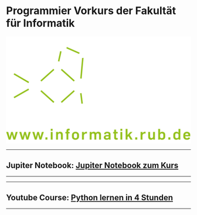 # Programmier Vorkurs der Fakultät für Informatik

![](/assets/img/fcs_logo_link-weiss-gruen.png)

---
## Jupiter Notebook: [Jupiter Notebook zum Kurs](https://colab.research.google.com/drive/1yrY4JgxYzJEuKiMG5nJsdxONF8ubY5vz?usp=sharing#scrollTo=Az82XYjYTl4h)
---

---
## Youtube Course: [Python lernen in 4 Stunden](https://www.youtube.com/watch?v=w9juNxQl7Zk&t=39s)
---
